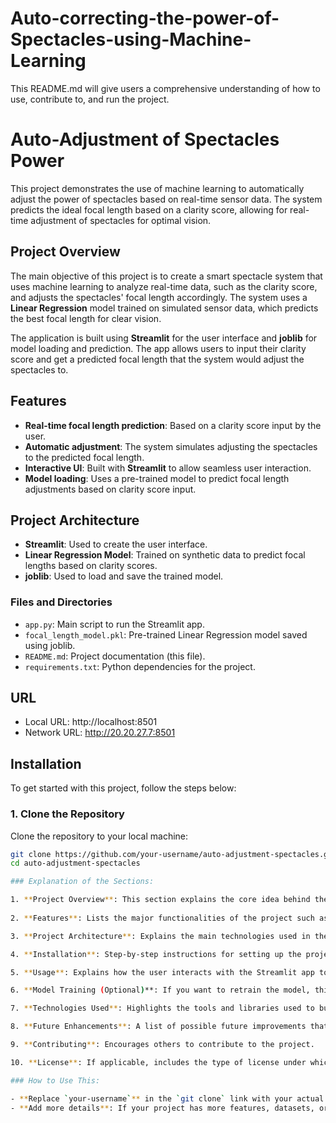 # Auto-correcting-the-power-of-Spectacles-using-Machine-Learning

This README.md will give users a comprehensive understanding of how to use, contribute to, and run the project.

# Auto-Adjustment of Spectacles Power

This project demonstrates the use of machine learning to automatically adjust the power of spectacles based on real-time sensor data. The system predicts the ideal focal length based on a clarity score, allowing for real-time adjustment of spectacles for optimal vision.

## Project Overview

The main objective of this project is to create a smart spectacle system that uses machine learning to analyze real-time data, such as the clarity score, and adjusts the spectacles' focal length accordingly. The system uses a **Linear Regression** model trained on simulated sensor data, which predicts the best focal length for clear vision. 

The application is built using **Streamlit** for the user interface and **joblib** for model loading and prediction. The app allows users to input their clarity score and get a predicted focal length that the system would adjust the spectacles to. 

## Features

- **Real-time focal length prediction**: Based on a clarity score input by the user.
- **Automatic adjustment**: The system simulates adjusting the spectacles to the predicted focal length.
- **Interactive UI**: Built with **Streamlit** to allow seamless user interaction.
- **Model loading**: Uses a pre-trained model to predict focal length adjustments based on clarity score input.

## Project Architecture

- **Streamlit**: Used to create the user interface.
- **Linear Regression Model**: Trained on synthetic data to predict focal lengths based on clarity scores.
- **joblib**: Used to load and save the trained model.

### Files and Directories

- `app.py`: Main script to run the Streamlit app.
- `focal_length_model.pkl`: Pre-trained Linear Regression model saved using joblib.
- `README.md`: Project documentation (this file).
- `requirements.txt`: Python dependencies for the project.

## URL
- Local URL: http://localhost:8501
- Network URL: http://20.20.27.7:8501

## Installation

To get started with this project, follow the steps below:

### 1. Clone the Repository
Clone the repository to your local machine:
```bash
git clone https://github.com/your-username/auto-adjustment-spectacles.git
cd auto-adjustment-spectacles

### Explanation of the Sections:

1. **Project Overview**: This section explains the core idea behind the project—auto-adjusting spectacles power based on clarity scores and machine learning predictions.
   
2. **Features**: Lists the major functionalities of the project such as real-time prediction, automatic adjustment, and the interactive interface.

3. **Project Architecture**: Explains the main technologies used in the project (Streamlit, Linear Regression, joblib).

4. **Installation**: Step-by-step instructions for setting up the project on your local machine. It includes cloning the repository and installing dependencies.

5. **Usage**: Explains how the user interacts with the Streamlit app to input data and get predictions.

6. **Model Training (Optional)**: If you want to retrain the model, this section explains how to do so.

7. **Technologies Used**: Highlights the tools and libraries used to build the project (Python, Streamlit, joblib, scikit-learn).

8. **Future Enhancements**: A list of possible future improvements that can be made to the project.

9. **Contributing**: Encourages others to contribute to the project.

10. **License**: If applicable, includes the type of license under which the project is distributed (MIT License in this case).

### How to Use This:

- **Replace `your-username`** in the `git clone` link with your actual GitHub username.
- **Add more details**: If your project has more features, datasets, or requirements, feel free to add additional sections.
